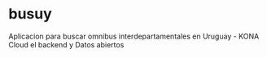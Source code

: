 busuy
=====

Aplicacion para buscar omnibus interdepartamentales en Uruguay - KONA Cloud el backend y Datos abiertos
